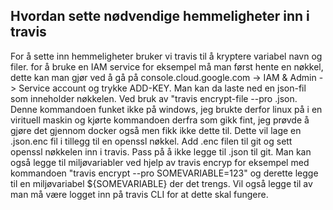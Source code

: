 ## Hvordan sette nødvendige hemmeligheter inn i travis

For å sette inn hemmeligheter bruker vi travis til å kryptere variabel navn og filer. for å bruke en IAM service 
for eksempel må man først hente en nøkkel, dette kan man gjør ved å gå på console.cloud.google.com -> IAM & Admin
-> Service account og trykke ADD-KEY. Man kan da laste ned en json-fil som inneholder nøkkelen. Ved bruk av 
"travis encrypt-file --pro <filnavn>.json. Denne kommandoen funket ikke på windows, jeg brukte derfor linux på i
en virituell maskin og kjørte kommandoen derfra som gikk fint, jeg prøvde å gjøre det gjennom docker også men fikk
ikke dette til. Dette vil lage en <filnavn>.json.enc fil i tillegg til en openssl nøkkel. Add .enc filen til git og 
sett openssl nøkkelen inn i travis. Pass på å ikke legge til <filnavn>.json til git. Man kan også legge til 
miljøvariabler ved hjelp av travis encryp for eksempel med kommandoen "travis encrypt --pro SOMEVARIABLE=123"
og derette legge til en miljøvariabel ${SOMEVARIABLE} der det trengs. Vil også legge til av man må være logget inn
på travis CLI for at dette skal fungere.